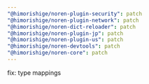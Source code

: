 ```yaml
---
"@himorishige/noren-plugin-security": patch
"@himorishige/noren-plugin-network": patch
"@himorishige/noren-dict-reloader": patch
"@himorishige/noren-plugin-jp": patch
"@himorishige/noren-plugin-us": patch
"@himorishige/noren-devtools": patch
"@himorishige/noren-core": patch
---
```


fix: type mappings
